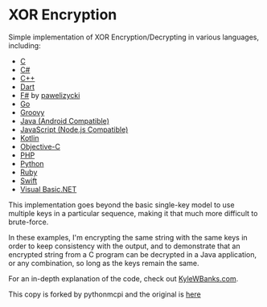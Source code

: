 XOR Encryption
==================

Simple implementation of XOR Encryption/Decrypting in various languages, including:

- [C](C/main.c)
- [C#](C%23/Main.cs)
- [C++](C++/main.cpp)
- [Dart](Dart/xorencryption.dart)
- [F#](F%23/Program.fs) by [pawelizycki](https://github.com/pawelizycki)
- [Go](Go/xor.go)
- [Groovy](Groovy/XOREncryption.groovy)
- [Java \(Android Compatible\)](Java%20\(Android%20compatible\)/XOREncryption.java)
- [JavaScript \(Node.js Compatible\)](JavaScript/XOREncryption.js)
- [Kotlin](Kotlin/XOREncryption.kt)
- [Objective-C](Objective-C/main.m)
- [PHP](PHP/XOREncryption.php)
- [Python](Python/XOREncryption.py)
- [Ruby](Ruby/xor.rb)
- [Swift](Swift/XOREncryption.swift)
- [Visual Basic.NET](VB.NET/XORCrypto.vb)

This implementation goes beyond the basic single-key model to use multiple keys in a particular sequence, making it that much more difficult to brute-force.

In these examples, I'm encrypting the same string with the same keys in order to keep consistency with the output, and to demonstrate that an encrypted string from a C program can be decrypted in a Java application, or any combination, so long as the keys remain the same.

For an in-depth explanation of the code, check out [KyleWBanks.com](http://kylewbanks.com/blog/Simple-XOR-Encryption-Decryption-in-Cpp).


This copy is forked by pythonmcpi and the original is [here](https://github.com/KyleBanks/XOREncryption)
